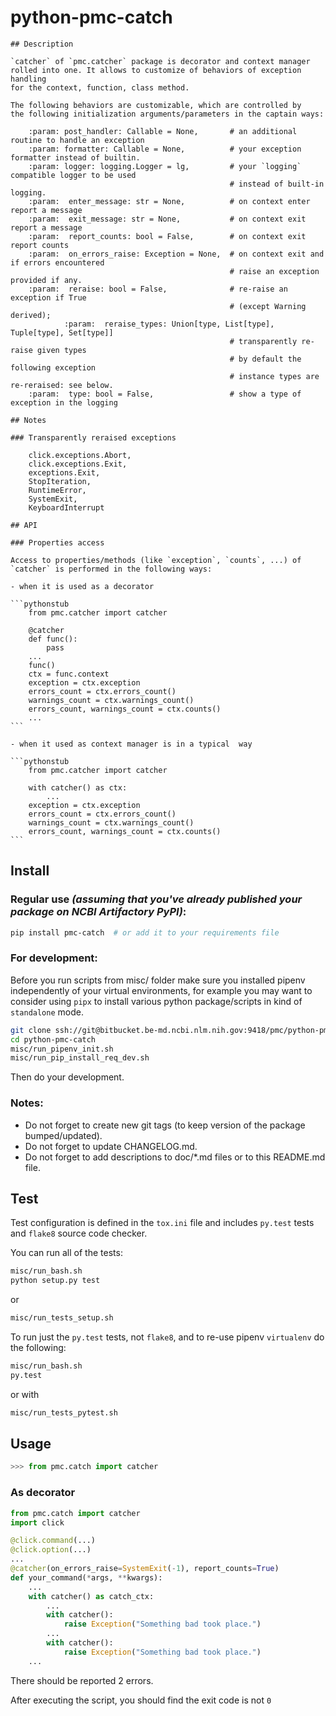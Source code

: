 # python-pmc-catch

    ## Description

    `catcher` of `pmc.catcher` package is decorator and context manager
    rolled into one. It allows to customize of behaviors of exception handling
    for the context, function, class method.

    The following behaviors are customizable, which are controlled by
    the following initialization arguments/parameters in the captain ways:

        :param: post_handler: Callable = None,       # an additional routine to handle an exception
        :param: formatter: Callable = None,          # your exception formatter instead of builtin.
        :param: logger: logging.Logger = lg,         # your `logging` compatible logger to be used
                                                     # instead of built-in logging.
        :param:  enter_message: str = None,          # on context enter report a message
        :param:  exit_message: str = None,           # on context exit report a message
        :param:  report_counts: bool = False,        # on context exit report counts
        :param:  on_errors_raise: Exception = None,  # on context exit and if errors encountered
                                                     # raise an exception provided if any.
        :param:  reraise: bool = False,              # re-raise an exception if True
                                                     # (except Warning derived);
                :param:  reraise_types: Union[type, List[type], Tuple[type], Set[type]]
                                                     # transparently re-raise given types
                                                     # by default the following exception
                                                     # instance types are re-reraised: see below.
        :param:  type: bool = False,                 # show a type of exception in the logging

    ## Notes

    ### Transparently reraised exceptions

        click.exceptions.Abort,
        click.exceptions.Exit,
        exceptions.Exit,
        StopIteration,
        RuntimeError,
        SystemExit,
        KeyboardInterrupt

    ## API

    ### Properties access

    Access to properties/methods (like `exception`, `counts`, ...) of
    `catcher` is performed in the following ways:

    - when it is used as a decorator

    ```pythonstub
        from pmc.catcher import catcher

        @catcher
        def func():
            pass
        ...
        func()
        ctx = func.context
        exception = ctx.exception
        errors_count = ctx.errors_count()
        warnings_count = ctx.warnings_count()
        errors_count, warnings_count = ctx.counts()
        ...
    ```

    - when it used as context manager is in a typical  way

    ```pythonstub
        from pmc.catcher import catcher

        with catcher() as ctx:
            ...
        exception = ctx.exception
        errors_count = ctx.errors_count()
        warnings_count = ctx.warnings_count()
        errors_count, warnings_count = ctx.counts()
    ```

## Install

### Regular use _(assuming that you've already published your package on NCBI Artifactory PyPI)_:

```sh
pip install pmc-catch  # or add it to your requirements file
```

### For development:

Before you run scripts from misc/ folder make sure you 
installed pipenv independently of your virtual environments, 
for example you may want to consider using `pipx` 
to install various python package/scripts in kind 
of `standalone` mode.

```sh
git clone ssh://git@bitbucket.be-md.ncbi.nlm.nih.gov:9418/pmc/python-pmc-catch.git
cd python-pmc-catch
misc/run_pipenv_init.sh 
misc/run_pip_install_req_dev.sh 
```

Then do your development. 

### Notes:

- Do not forget to create new git tags
(to keep version of the package bumped/updated). 
- Do not forget to update CHANGELOG.md. 
- Do not forget to add descriptions to doc/*.md files or to this README.md file. 

## Test

Test configuration is defined in the `tox.ini` file and includes
`py.test` tests and `flake8` source code checker.

You can run all of the tests:

```sh
misc/run_bash.sh
python setup.py test
```

or 

```sh
misc/run_tests_setup.sh
```


To run just the `py.test` tests, not `flake8`, and to re-use pipenv `virtualenv` do the following:

```sh
misc/run_bash.sh
py.test
```

or with 

```sh
misc/run_tests_pytest.sh
```


## Usage

```python
>>> from pmc.catch import catcher

```

### As decorator

```python
from pmc.catch import catcher
import click

@click.command(...)
@click.option(...)
...
@catcher(on_errors_raise=SystemExit(-1), report_counts=True)
def your_command(*args, **kwargs):
    ...
    with catcher() as catch_ctx:
        ...
        with catcher():
            raise Exception("Something bad took place.")             
        ...
        with catcher():
            raise Exception("Something bad took place.")             
    ...
```
There should be reported 2 errors.

After executing the script, you should find the exit code is not `0`